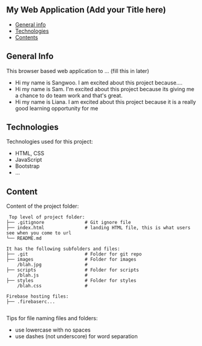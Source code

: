 ## My Web Application (Add your Title here)

* [General info](#general-info)
* [Technologies](#technologies)
* [Contents](#content)

## General Info
This browser based web application to ... (fill this in later)
* Hi my name is Sangwoo. I am excited about this project because....
* Hi my name is Sam. I'm excited about this project because its giving me a chance to do team work and that's great.
* Hi my name is Liana. I am excited about this project because it is a really good learning opportunity for me


## Technologies
Technologies used for this project:
* HTML, CSS
* JavaScript
* Bootstrap 
* ...
	
## Content
Content of the project folder:

```
 Top level of project folder: 
├── .gitignore               # Git ignore file
├── index.html               # landing HTML file, this is what users see when you come to url
└── README.md

It has the following subfolders and files:
├── .git                     # Folder for git repo
├── images                   # Folder for images
    /blah.jpg                # 
├── scripts                  # Folder for scripts
    /blah.js                 # 
├── styles                   # Folder for styles
    /blah.css                # 

Firebase hosting files: 
├── .firebaserc...


```

Tips for file naming files and folders:
* use lowercase with no spaces
* use dashes (not underscore) for word separation

